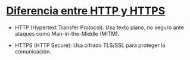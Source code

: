 # [Diferencia entre HTTP y HTTPS]()

- HTTP (Hypertext Transfer Protocol): Usa texto plano, no seguro ante ataques como Man-in-the-Middle (MITM).

- HTTPS (HTTP Secure): Usa cifrado TLS/SSL para proteger la comunicación.

